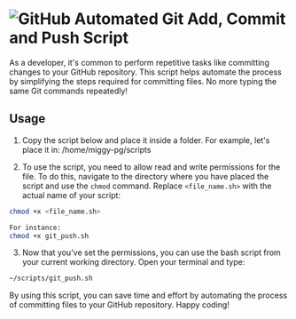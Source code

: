 # ![GitHub](https://img.shields.io/badge/-GitHub-black?logo=github&logoColor=white) Automated Git Add, Commit and Push Script

As a developer, it's common to perform repetitive tasks like committing changes to your GitHub repository. This script helps automate the process by simplifying the steps required for committing files. No more typing the same Git commands repeatedly!

## Usage

1. Copy the script below and place it inside a folder. For example, let's place it in: /home/miggy-pg/scripts

2. To use the script, you need to allow read and write permissions for the file. To do this, navigate to the directory where you have placed the script and use the `chmod` command. Replace `<file_name.sh>` with the actual name of your script:

```bash
chmod +x <file_name.sh>

For instance:
chmod +x git_push.sh
```

3. Now that you've set the permissions, you can use the bash script from your current working directory. Open your terminal and type:
``` bash
~/scripts/git_push.sh
```

By using this script, you can save time and effort by automating the process of committing files to your GitHub repository. Happy coding!
